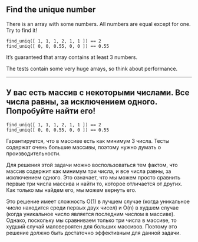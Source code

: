 ## Find the unique number

There is an array with some numbers. All numbers are equal except for one. Try to find it!

```
find_uniq([ 1, 1, 1, 2, 1, 1 ]) == 2
find_uniq([ 0, 0, 0.55, 0, 0 ]) == 0.55
```

It’s guaranteed that array contains at least 3 numbers.

The tests contain some very huge arrays, so think about performance.

---

## У вас есть массив с некоторыми числами. Все числа равны, за исключением одного. Попробуйте найти его!

```
find_uniq([ 1, 1, 1, 2, 1, 1 ]) == 2
find_uniq([ 0, 0, 0.55, 0, 0 ]) == 0.55
```

Гарантируется, что в массиве есть как минимум 3 числа. Тесты содержат очень большие массивы, поэтому нужно думать о производительности.

Для решения этой задачи можно воспользоваться тем фактом, что массив содержит как минимум три числа, и все числа равны, за исключением одного. Это означает, что мы можем просто сравнить первые три числа массива и найти то, которое отличается от других. Как только мы найдем его, мы можем вернуть его.

Это решение имеет сложность O(1) в лучшем случае (когда уникальное число находится среди первых двух чисел) и O(n) в худшем случае (когда уникальное число является последним числом в массиве). Однако, поскольку мы сравниваем только три числа в массиве, то худший случай маловероятен для больших массивов. Поэтому это решение должно быть достаточно эффективным для данной задачи.
